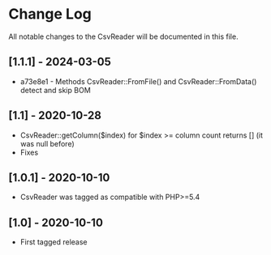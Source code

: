 Change Log
==========

All notable changes to the CsvReader will be documented in this file.

## [1.1.1] - 2024-03-05

* a73e8e1 - Methods CsvReader::FromFile() and CsvReader::FromData() detect and skip BOM

## [1.1] - 2020-10-28

* CsvReader::getColumn($index) for $index >= column count returns [] (it was null before)
* Fixes

## [1.0.1] - 2020-10-10

* CsvReader was tagged as compatible with PHP>=5.4

## [1.0] - 2020-10-10

* First tagged release
